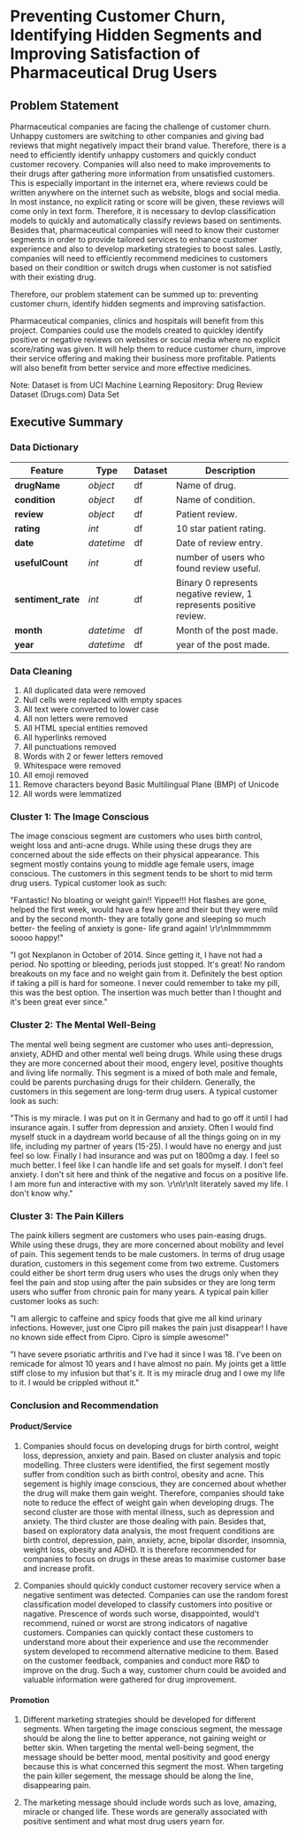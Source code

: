 # Preventing Customer Churn, Identifying Hidden Segments and Improving Satisfaction of Pharmaceutical Drug Users


## Problem Statement

Pharmaceutical companies are facing the challenge of customer churn. Unhappy customers are switching to other companies and giving bad reviews that might negatively impact their brand value. Therefore, there is a need to efficiently identify unhappy customers and quickly conduct customer recovery. Companies will also need to make improvements to their drugs after gathering more information from unsatisfied customers. This is especially important in the internet era, where reviews could be written anywhere on the internet such as website, blogs and social media. In most instance, no explicit rating or score will be given, these reviews will come only in text form. Therefore, it is necessary to devlop classification models to quickly and automatically classify reviews based on sentiments. Besides that, pharmaceutical companies will need to know their customer segments in order to provide tailored services to enhance customer experience and also to develop marketing strategies to boost sales. Lastly, companies will need to efficiently recommend medicines to customers based on their condition or switch drugs when customer is not satisfied with their existing drug. 

Therefore, our problem statement can be summed up to: preventing customer churn, identify hidden segments and improving satisfaction. 

Pharmaceutical companies, clinics and hospitals will benefit from this project. Companies could use the models created to quickley identify positive or negative reviews on websites or social media where no explicit score/rating was given. It will help them to reduce customer churn, improve their service offering and making their business more profitable. Patients will also benefit from better service and more effective medicines. 

Note: Dataset is from UCI Machine Learning Repository: Drug Review Dataset (Drugs.com) Data Set

## Executive Summary

### Data Dictionary 

|Feature|Type|Dataset|Description|
|---|---|---|---|
|**drugName**|*object*|df|Name of drug.| 
|**condition**|*object*|df|Name of condition.|
|**review**|*object*|df|Patient review.|
|**rating**|*int*|df|10 star patient rating.| 
|**date**|*datetime*|df|Date of review entry.|
|**usefulCount**|*int*|df|number of users who found review useful.|
|**sentiment_rate**|*int*|df|Binary 0 represents negative review, 1 represents positive review.|
|**month**|*datetime*|df|Month of the post made.|
|**year**|*datetime*|df|year of the post made.|

### Data Cleaning

1. All duplicated data were removed 
2. Null cells were replaced with empty spaces 
3. All text were converted to lower case
4. All non letters were removed
5. All HTML special entities removed
6. All hyperlinks removed
7. All punctuations removed
8. Words with 2 or fewer letters removed
9. Whitespace were removed
10. All emoji removed
11. Remove characters beyond Basic Multilingual Plane (BMP) of Unicode
12. All words were lemmatized 

### Cluster 1: The Image Conscious 
The image conscious segment are customers who uses birth control, weight loss and anti-acne drugs. While using these drugs they are concerned about the side effects on their physical appearance. This segment mostly contains young to middle age female users, image conscious. The customers in this segment tends to be short to mid term drug users. Typical customer look as such:  

"Fantastic! No bloating or weight gain!! Yippee!!! Hot flashes are gone, helped the first week, would have a few here and their but they were mild and by the second month- they are totally gone and sleeping so much better- the feeling of anxiety is gone- life grand again! \r\r\nImmmmmm soooo happy!"

"I got Nexplanon in October of 2014. Since getting it, I have not had a period. No spotting or bleeding, periods just stopped. It&#039;s great! No random breakouts on my face and no weight gain from it. Definitely the best option if taking a pill is hard for someone. I never could remember to take my pill, this was the best option. The insertion was much better than I thought and it&#039;s been great ever since."

### Cluster 2: The Mental Well-Being

The mental well being segment are customer who uses anti-depression, anxiety, ADHD and other mental well being drugs. While using these drugs they are more concerned about their mood, engery level, positive thoughts and living life normally. This segment is a mixed of both male and female, could be parents purchasing drugs for their childern. Generally, the customers in this segement are long-term drug users. A typical customer look as such: 

"This is my miracle. I was put on it in Germany and had to go off it until I had insurance again. I suffer from depression and anxiety. Often I would find myself stuck in a daydream world because of all the things going on in my life, including my partner of years (15-25). I would have no energy and just feel so low. Finally I had insurance and was put on 1800mg a day. I feel so much better. I feel like I can handle life and set goals for myself. I don&#039;t feel anxiety. I don&#039;t sit here and think of the negative and focus on a positive life. I am more fun and interactive with my son. \r\n\r\nIt literately saved my life. I don&#039;t know why."

### Cluster 3: The Pain Killers
The paink killers segment are customers who uses pain-easing drugs. While using these drugs, they are more concerned about mobility and level of pain. This segement tends to be male customers. In terms of drug usage duration, customers in this segement come from two extreme. Customers could either be short term drug users who uses the drugs only when they feel the pain and stop using after the pain subsides or they are long term users who suffer from chronic pain for many years. A typical pain killer customer looks as such: 

"I am allergic to caffeine and spicy foods that give me all kind urinary infections. However, just one Cipro pill makes the pain just disappear! I have no known side effect from Cipro. Cipro is simple awesome!"

"I have severe psoriatic arthritis and I&#039;ve had it since I was 18. I&#039;ve been on remicade for almost 10 years and I have almost no pain. My joints get a little stiff close to my infusion but that&#039;s it. It is my miracle drug and I owe my life to it. I would be crippled without it."

### Conclusion and Recommendation

#### Product/Service
1) Companies should focus on developing drugs for birth control, weight loss, depression, anxiety and pain. Based on cluster analysis and topic modelling. Three clusters were identified, the first segement mostly suffer from condition such as birth control, obesity and acne. This segement is highly image conscious, they are concerned about whether the drug will make them gain weight. Therefore, companies should take note to reduce the effect of weight gain when developing drugs. The second cluster are those with mental illness, such as depression and anxiety. The third cluster are those dealing with pain. Besides that, based on exploratory data analysis, the most frequent conditions are birth control, depression, pain, anxiety, acne, bipolar disorder, insomnia, weight loss, obesity and ADHD. It is therefore recommended for companies to focus on drugs in these areas to maximise customer base and increase profit. 

2) Companies should quickly conduct customer recovery service when a negative sentiment was detected. Companies can use the random forest classification model developed to classify customers into positive or nagative. Prescence of words such worse, disappointed, would't recommend, ruined or worst are strong indicators of nagative customers. Companies can quickly contact these customers to understand more about their experience and use the recommender system developed to recommend alternative medicine to them. Based on the customer feedback, companies and conduct more R&D to improve on the drug. Such a way, customer churn could be avoided and valuable information were gathered for drug improvement. 
  
#### Promotion
1) Different marketing strategies should be developed for different segments. When targeting the image conscious segment, the message should be along the line to better apperance, not gaining weight or better skin. When targeting the mental well-being segment, the message should be better mood, mental positivity and good energy because this is what concerned this segment the most. When targeting the pain killer segement, the message should be along the line, disappearing pain. 

2) The marketing message should include words such as love, amazing, miracle or changed life. These words are generally associated with positive sentiment and what most drug users yearn for. 